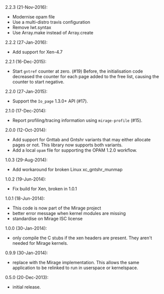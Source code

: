 2.2.3 (21-Nov-2016):
* Modernise opam file
* Use a multi-distro travis configuration
* Remove lwt.syntax
* Use Array.make instead of Array.create

2.2.2 (27-Jan-2016):
* Add support for Xen-4.7

2.2.1 (16-Dec-2015):
* Start `gntref` counter at zero. (#19)
  Before, the initialisation code decreased the counter for each
  page added to the free list, causing the counter to start negative.

2.2.0 (27-Jan-2015):
* Support the `Io_page` 1.3.0+ API (#17).

2.1.0 (17-Dec-2014):
* Report profiling/tracing information using `mirage-profile` (#15).

2.0.0 (12-Oct-2014):
* Add support for Gnttab and Gntshr variants that may either
  allocate pages or not.  This library now supports both variants.
* Add a local `opam` file for supporting the OPAM 1.2.0 workflow.

1.0.3 (29-Aug-2014):
 * Add workaround for broken Linux xc_gntshr_munmap

1.0.2 (19-Jun-2014):
 * Fix build for Xen, broken in 1.0.1

1.0.1 (18-Jun-2014):
 * This code is now part of the Mirage project
 * better error message when kernel modules are missing
 * standardise on Mirage ISC license

1.0.0 (30-Jan-2014):
 * only compile the C stubs if the xen headers are present. They
   aren't needed for Mirage kernels.

0.9.9 (30-Jan-2014):
 * replace with the Mirage implementation. This allows the same
   application to be relinked to run in userspace or kernelspace.

0.5.0 (20-Dec-2013):
 * initial release.
